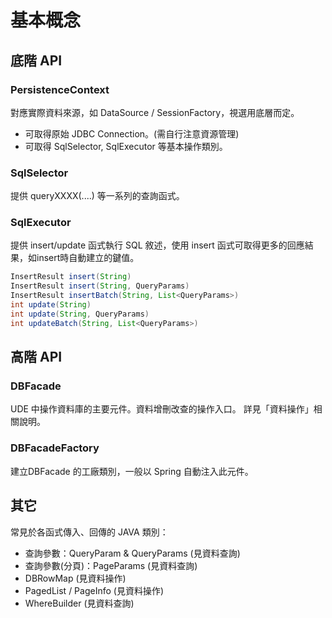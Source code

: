 # 基本概念

## 底階 API

### PersistenceContext  

對應實際資料來源，如 DataSource / SessionFactory，視選用底層而定。
* 可取得原始 JDBC Connection。(需自行注意資源管理)
* 可取得 SqlSelector, SqlExecutor 等基本操作類別。

### SqlSelector

提供 queryXXXX(....) 等一系列的查詢函式。

### SqlExecutor

提供 insert/update 函式執行 SQL 敘述，使用 insert 函式可取得更多的回應結果，如insert時自動建立的鍵值。

``` java 
InsertResult insert(String)
InsertResult insert(String, QueryParams)
InsertResult insertBatch(String, List<QueryParams>)
int update(String)
int update(String, QueryParams)
int updateBatch(String, List<QueryParams>)
```

## 高階 API 

### DBFacade

UDE 中操作資料庫的主要元件。資料增刪改查的操作入口。
詳見「資料操作」相關說明。

### DBFacadeFactory

建立DBFacade 的工廠類別，一般以 Spring 自動注入此元件。

## 其它

常見於各函式傳入、回傳的 JAVA 類別：

* 查詢參數：QueryParam & QueryParams (見資料查詢)
* 查詢參數(分頁)：PageParams (見資料查詢)
* DBRowMap (見資料操作)
* PagedList / PageInfo (見資料操作)
* WhereBuilder (見資料查詢)



